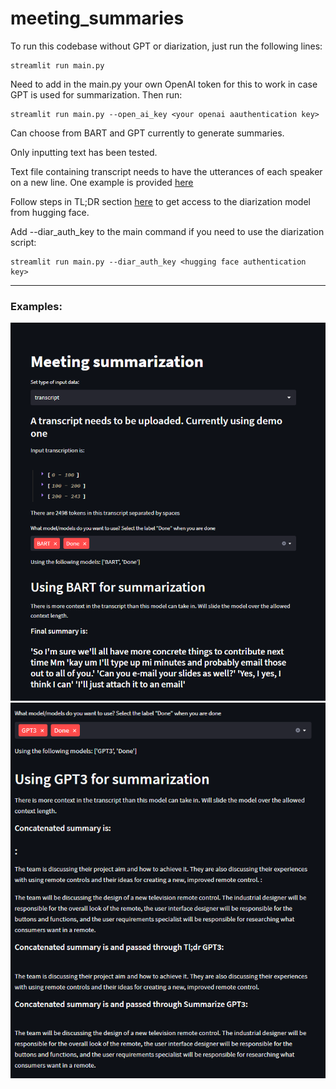 # meeting_summaries

To run this codebase without GPT or diarization, just run the following lines:
```
streamlit run main.py
```

Need to add in the main.py your own OpenAI token for this to work in case GPT is used for summarization. Then run:
```
streamlit run main.py --open_ai_key <your openai aauthentication key>
```

Can choose from BART and GPT currently to generate summaries.

Only inputting text has been tested.

Text file containing transcript needs to have the utterances of each speaker on a new line. One example is provided [here](https://github.com/oncescuandreea/meeting_summaries/blob/0cba5f346e7780f1fb2df405856f656f90340787/data/AMICorpus/ES2008a.transcript.txt)

Follow steps in TL;DR section [here](https://huggingface.co/pyannote/speaker-diarization) to get access to the diarization model from hugging face.

Add --diar_auth_key to the main command if you need to use the diarization script:
```
streamlit run main.py --diar_auth_key <hugging face authentication key>
```

---------------
### Examples:
![BERT summary](misc/BERT_example.png "BERT summary")
![GPT summary](misc/GPT_example.png "GPT summary")
